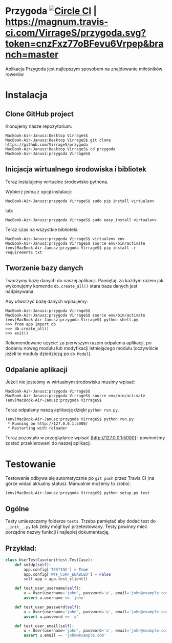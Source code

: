 # Przygoda [![Circle CI](https://circleci.com/gh/VirrageS/przygoda.svg?style=shield&&circle-token=bbdd9a0c1379c15241b877d9678c64538730b6d5)](https://circleci.com/gh/VirrageS/przygoda) | https://magnum.travis-ci.com/VirrageS/przygoda.svg?token=cnzFxz77oBFevu6Vrpep&branch=master
Aplikacja Przygoda jest najlepszym sposobem na znajdowanie miłośników rowerów

# Instalacja

## Clone GitHub project
Klonujemy nasze repozytorium:

	MacBook-Air-Janusz:Desktop VirrageS$
	MacBook-Air-Janusz:Desktop VirrageS$ git clone https://github.com/VirrageS/przygoda
	MacBook-Air-Janusz:Desktop VirrageS$ cd przygoda
	MacBook-Air-Janusz:przygoda VirrageS$

## Inicjacja wirtualnego środowiska i bibliotek
Teraz instalujemy wirtualne środowisko pythona.

Wybierz jedną z opcji instalacji:

	MacBook-Air-Janusz:przygoda VirrageS$ sudo pip install virtualenv

lub:

	MacBook-Air-Janusz:przygoda VirrageS$ sudo easy_install virtualenv

Teraz czas na wszystkie biblioteki:

	MacBook-Air-Janusz:przygoda VirrageS$ virtualenv env
	MacBook-Air-Janusz:przygoda VirrageS$ source env/bin/activate
	(env)MacBook-Air-Janusz:przygoda VirrageS$ pip install -r requirements.txt

## Tworzenie bazy danych
Tworzymy bazę danych do naszej aplikacji. Pamiętaj: za każdym razem jak wykonujemy
komende `db.create_all()` stara baza danych jest nadpisywana.

Aby utworzyć bazę danych wpisujemy:

	MacBook-Air-Janusz:przygoda VirrageS$
	MacBook-Air-Janusz:przygoda VirrageS$ source env/bin/activate
	(env)MacBook-Air-Janusz:przygoda VirrageS$ python shell.py
	>>> from app import db
	>>> db.create_all()
	>>> exit()

Rekomendowane użycie: za pierwszym razem odpalenia aplikacji,
po dodaniu noweg modułu lub modyfikacji istniejącego modułu (oczywiście
jeżeli te moduły dziedziczą po `db.Model`).

## Odpalanie aplikacji
Jeżeli nie jesteśmy w wirtualnym środowisku musimy wpisać:

	MacBook-Air-Janusz:przygoda VirrageS$
	MacBook-Air-Janusz:przygoda VirrageS$ source env/bin/activate
	(env)MacBook-Air-Janusz:przygoda VirrageS$

Teraz odpalamy naszą aplikację dzięki `python run.py`.

	(env)MacBook-Air-Janusz:przygoda VirrageS$ python run.py
	 * Running on http://127.0.0.1:5000/
	 * Restarting with reloader

Teraz pozostało w przeglądarce wpisać [http://127.0.0.1:5000]
i powinniśmy zostać przekierowani do naszej aplikacji.


# Testowanie

Testowanie odbywa się automatycznie po `git push` przez Travis CI (na górze widać
aktualny status). Manualnie możemy to zrobić:

	(env)MacBook-Air-Janusz:przygoda VirrageS$ python setup.py test


## Ogólne

Testy umieszczamy folderze `tests`. Trzeba pamiętać aby dodać test do `__init__.py`
tak żeby mógł być przetestowany. Testy powinny mieć porządne nazwy funkcji i najlepiej
dokumentację.

## Przykład:

```python
class UserTestCase(unittest.TestCase):
	def setUp(self):
		app.config['TESTING'] = True
		app.config['WTF_CSRF_ENABLED'] = False
		self.app = app.test_client()

	def test_user_username(self):
		u = User(username='john', password='a', email='john@example.com')
		assert u.username == 'john'

	def test_user_password(self):
		u = User(username='john', password='a', email='john@example.com')
		assert u.password == 'a'

	def test_user_email(self):
		u = User(username='john', password='a', email='john@example.com')
		assert u.email == 'john@example.com'
```
